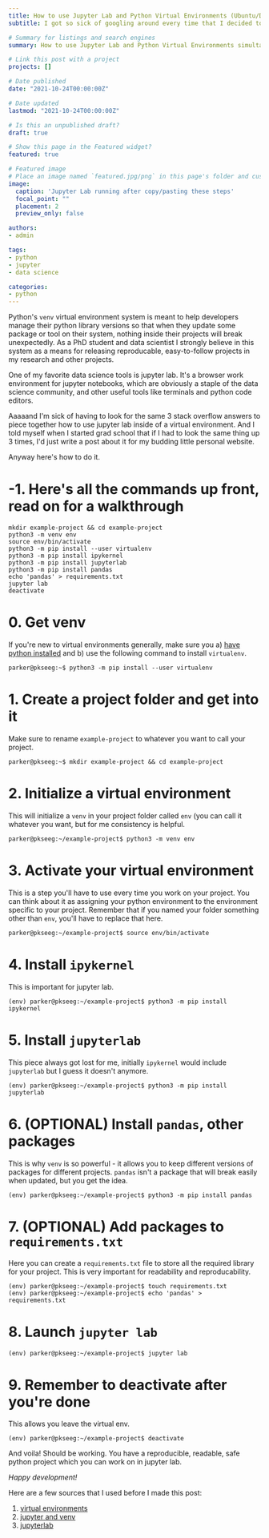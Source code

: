```yaml
---
title: How to use Jupyter Lab and Python Virtual Environments (Ubuntu/Debian)
subtitle: I got so sick of googling around every time that I decided to just post it here

# Summary for listings and search engines
summary: How to use Jupyter Lab and Python Virtual Environments simultaneously in an Ubuntu/Debian system for better python package management, better data science project management, and general project reproducibility.

# Link this post with a project
projects: []

# Date published
date: "2021-10-24T00:00:00Z"

# Date updated
lastmod: "2021-10-24T00:00:00Z"

# Is this an unpublished draft?
draft: true

# Show this page in the Featured widget?
featured: true

# Featured image
# Place an image named `featured.jpg/png` in this page's folder and customize its options here.
image:
  caption: 'Jupyter Lab running after copy/pasting these steps'
  focal_point: ""
  placement: 2
  preview_only: false

authors:
- admin

tags:
- python
- jupyter
- data science

categories:
- python
---
```


Python's `venv` virtual environment system is meant to help developers manage their python library versions so that when they update 
some package or tool on their system, nothing inside their projects will break unexpectedly. As a PhD student and data scientist 
I strongly believe in this system as a means for releasing reproducable, easy-to-follow projects in my research and other projects.

One of my favorite data science tools is jupyter lab. It's a browser work environment for jupyter notebooks, which are obviously a 
staple of the data science community, and other useful tools like terminals and python code editors. 

Aaaaand I'm sick of having to look for the same 3 stack overflow answers to piece together how to use jupyter lab inside of a 
virtual environment. And I told myself when I started grad school that if I had to look the same thing up 3 times, I'd just write a post 
about it for my budding little personal website.

Anyway here's how to do it.

# **-1. Here's all the commands up front, read on for a walkthrough**

```console
mkdir example-project && cd example-project
python3 -m venv env
source env/bin/activate
python3 -m pip install --user virtualenv
python3 -m pip install ipykernel
python3 -m pip install jupyterlab
python3 -m pip install pandas
echo 'pandas' > requirements.txt
jupyter lab
deactivate
```


# **0. Get venv**

If you're new to virtual environments generally, make sure you a) 
[have python installed](https://linuxhint.com/install-python-debian-10/) and b) use the following command to install `virtualenv`.

```console
parker@pkseeg:~$ python3 -m pip install --user virtualenv
```

# **1. Create a project folder and get into it**

Make sure to rename `example-project` to whatever you want to call your project.

```console
parker@pkseeg:~$ mkdir example-project && cd example-project
```

# **2. Initialize a virtual environment**

This will initialize a `venv` in your project folder called `env` (you can call it whatever you want, but for me consistency 
is helpful.

```console
parker@pkseeg:~/example-project$ python3 -m venv env
```

# **3. Activate your virtual environment**

This is a step you'll have to use every time you work on your project. You can think about it as assigning your python 
environment to the environment specific to your project. Remember that if you named your folder something other than 
`env`, you'll have to replace that here.

```console
parker@pkseeg:~/example-project$ source env/bin/activate
```

# **4. Install `ipykernel`**

This is important for jupyter lab.

```console
(env) parker@pkseeg:~/example-project$ python3 -m pip install ipykernel
```

# **5. Install `jupyterlab`**

This piece always got lost for me, initially `ipykernel` would include `jupyterlab` but I guess it doesn't anymore.

```console
(env) parker@pkseeg:~/example-project$ python3 -m pip install jupyterlab
```

# **6. (OPTIONAL) Install `pandas`, other packages**

This is why `venv` is so powerful - it allows you to keep different versions of packages for different projects. 
`pandas` isn't a package that will break easily when updated, but you get the idea.

```console
(env) parker@pkseeg:~/example-project$ python3 -m pip install pandas
```

# **7. (OPTIONAL) Add packages to `requirements.txt`**

Here you can create a `requirements.txt` file to store all the required library for your project. This is very 
important for readability and reproducability.

```console
(env) parker@pkseeg:~/example-project$ touch requirements.txt
(env) parker@pkseeg:~/example-project$ echo 'pandas' > requirements.txt
```

# **8. Launch `jupyter lab`**

```console
(env) parker@pkseeg:~/example-project$ jupyter lab
```

# **9. Remember to deactivate after you're done**

This allows you leave the virtual env.

```console
(env) parker@pkseeg:~/example-project$ deactivate
```

And voila! Should be working. You have a reproducible, readable, safe python project which you can work on in jupyter lab.

*Happy development!*

Here are a few sources that I used before I made this post:
1. [virtual environments](https://packaging.python.org/guides/installing-using-pip-and-virtual-environments/)
2. [jupyter and venv](https://veekaybee.github.io/2020/02/18/running-jupyter-in-venv/)
3. [jupyterlab](https://stackoverflow.com/questions/57677481/jupyter-command-jupyter-lab-not-found)
